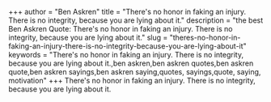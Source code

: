 +++
author = "Ben Askren"
title = "There's no honor in faking an injury. There is no integrity, because you are lying about it."
description = "the best Ben Askren Quote: There's no honor in faking an injury. There is no integrity, because you are lying about it."
slug = "theres-no-honor-in-faking-an-injury-there-is-no-integrity-because-you-are-lying-about-it"
keywords = "There's no honor in faking an injury. There is no integrity, because you are lying about it.,ben askren,ben askren quotes,ben askren quote,ben askren sayings,ben askren saying,quotes, sayings,quote, saying, motivation"
+++
There's no honor in faking an injury. There is no integrity, because you are lying about it.
